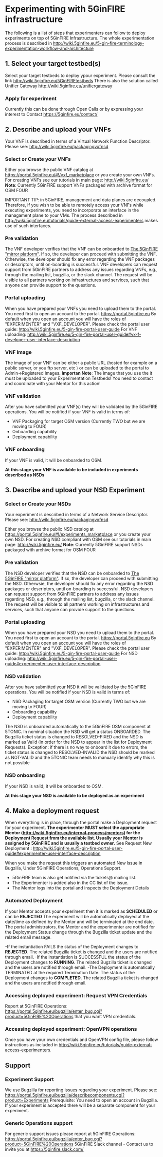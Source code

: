<!-- TITLE: 5GinFire Experimentation Tutorial -->

# Experimenting with 5GinFIRE infrastructure 
The following is a list of steps that experimenters can follow to deploy experiments on top of 5GinFIRE Infrastructure.
The whole experimentation process is described in http://wiki.5ginfire.eu/5-gin-fire-terminology-experimentation-workflow-and-architecture

## 1. Select your target testbed(s)

Select your target testbeds to deploy ypour experiment. Please consult the link http://wiki.5ginfire.eu/5GinFIREtestbeds
There is also the solution called Unifier Gateway http://wiki.5ginfire.eu/unifiergateway

### Apply for experiment

Currently this can be done through Open Calls or by expressing your interest to Contact https://5ginfire.eu/contact/

## 2. Describe and upload your VNFs

Your VNF is described in terms of a Virtual Network Function Descriptor. Please see: http://wiki.5ginfire.eu/packagingvxfnsd

### Select or Create your VNFs

Either you browse the public VNF catalog at https://portal.5ginfire.eu/#!/vxf_marketplace or you create your own VNFs.
For creating VNFs  see our tutorials in main page: http://wiki.5ginfire.eu/
**Note**: Currently 5GinFIRE support VNFs packaged with archive format for OSM FOUR

IMPORTANT TIP: in 5GinFIRE, management and data planes are decoupled. Therefore, if you wish to be able to remotely access your VNFs while executing experiments, you need to incorporate an interface in the managament plane to your VMs. The process described in http://wiki.5ginfire.eu/tutorials/guide-external-access-experimenters makes use of such interfaces.

### Pre validation 

The VNF developer verifies that the VNF can be onboarded to [The 5GinFIRE "mirror platform"](guide/5ginfire-mirror-platform). If so, the developer can proceed with submitting the VNF. Otherwise, the developer should fix any error regarding the VNF packages or descriptors, until on-boarding is successful. VNF developers can request support from 5GinFIRE partners to address any issues regarding VNFs, e.g., through the mailing list, bugzilla, or the slack channel. The request will be visible to all partners working on infrastructures and services, such that anyone can provide support to the questions.

### Portal uploading

When you have prepared your VNFs you need to upload them to the portal. You need first to open an account to the portal. https://portal.5ginfire.eu 
By default when you open an account you will have the roles of "EXPERIMENTER" and "VXF_DEVELOPER".
Please check the portal user guide: http://wiki.5ginfire.eu/5-gin-fire-portal-user-guide
For VNF uploading: http://wiki.5ginfire.eu/5-gin-fire-portal-user-guide#vx-f-developer-user-interface-description

### VNF Image

The image of your VNF can be either a public URL (hosted for example on a public server, or you ftp server, etc ) or can be uploaded to the portal to Admin->Registered Images.
**Importan Note**: The image that you use the it must be uploaded to your Experimentation Testbeds! You need to contact and coordinate with your Mentor for this action!


### VNF validation 

After you have submitted your VNF(s) they will be validated by the 5GinFIRE operations.
You will be notified if your VNF is valid in terms of:
- VNF Packaging for target OSM version (Currently TWO but we are moving to FOUR)
- Onboarding capability
- Deployment capability

### VNF onboarding

If your VNF is valid, it will be onboarded to OSM. 

**At this stage your VNF is available to be included in experiments described as NSDs**

## 3.  Describe and upload your NSD Experiment

### Select or Create your NSDs

Your experiment is described in terms of a Network Service Descriptor. Please see: http://wiki.5ginfire.eu/packagingvxfnsd

Either you browse the public NSD catalog at https://portal.5ginfire.eu/#!/experiments_marketplace or you create your own NSD.
For creating NSD compliant with OSM  see our tutorials in main page: http://wiki.5ginfire.eu/
**Note**: Currently 5GinFIRE support NSDs packaged with archive format for OSM FOUR

### Pre validation 

The NSD developer verifies that the NSD can be onboarded to [The 5GinFIRE "mirror platform"](guide/5ginfire-mirror-platform). If so, the developer can proceed with submitting the NSD. Otherwsie, the developer should fix any error regarding the NSD packages or descriptors, until on-boarding is successful. NSD developers can request support from 5GinFIRE partners to address any issues regarding NSD, e.g., through the mailing list, bugzilla, or the slack channel. The request will be visible to all partners working on infrastructures and services, such that anyone can provide support to the questions.



### Portal uploading

When you have prepared your NSD you need to upload them to the portal. You need first to open an account to the portal. https://portal.5ginfire.eu 
By default when you open an account you will have the roles of "EXPERIMENTER" and "VXF_DEVELOPER".
Please check the portal user guide: http://wiki.5ginfire.eu/5-gin-fire-portal-user-guide
For NSD uploading: http://wiki.5ginfire.eu/5-gin-fire-portal-user-guide#experimenter-user-interface-description

### NSD  validation 

After you have submitted your NSD it will be validated by the 5GinFIRE operations.
You will be notified if your NSD is valid in terms of:
- NSD Packaging for target OSM version (Currently TWO but we are moving to FOUR)
- Onboarding capability
- Deployment capability

The NSD is  onboarded automatically to the 5GinFIRE OSM component at 5TONIC.
In nominal situation the NSD will get a status ONBOARDED. The Bugzilla ticket status is changed to RESOLVED-FIXED and the NSD is marked as Valid (in order for the NSD to appear in the list for Deployment Requests).
Exception: if there is no way to onboard it due to errors, the ticket status is changed to RESOLVED-INVALID the NSD should be marked as NOT-VALID and the 5TONIC team needs to manually identify why this is not possible


### NSD onboarding

If your NSD is valid, it will be onboarded to OSM. 

**At this stage your NSD is available to be deployed as an experiment**


## 4. Make a deployment request

When everything is in place, through the portal make a Deployment request for your experiment. 
**The experimenter MUST select the appropriate Mentor (http://wiki.5ginfire.eu/internal-process/mentors) for the Deployment Request from the available list. Usually your Mentor is assigned by 5GinFIRE and is usually a testbed owner.**
See Request New Deployment : http://wiki.5ginfire.eu/5-gin-fire-portal-user-guide#experimenter-user-interface-description

When you make the request this triggers an automated New Issue in Bugzilla, Under 5GinFIRE Operations, Operations Support.
* 5GinFIRE team is also get notified via the tickets@ mailing list.
* The Experimenter is added also in the CC list of the issue.
* The Mentor logs into the portal and inspects the Deployment Details

###  Automated Deployment

If your Mentor accepts your experiment then it is marked as **SCHEDULED** or can be **REJECTED**
The experiment will be automatically deployed at the  date/time as defined by the Mentor and will be terminated at the end date.
The portal administrators, the Mentor and the experimenter are notified for the Deployment Status change through the Bugzilla ticket update and the related email message.

-If the instantiation FAILS the status of the Deployment changes to **REJECTED**. The related Bugzilla ticket is changed and the users are notified through email.
-If the instantiation is SUCCESSFUL the status of the Deployment changes to **RUNNING**. The related Bugzilla ticket is changed and the users are notified through email.
-The Deployment is automatically TERMINATED at the required Termination Date. The status of the Deployment changes to **COMPLETED**. The related Bugzilla ticket is changed and the users are notified through email.

###  Accessing deployed experiment: Request VPN Credentials

Report at 5GinFIRE Operations: https://portal.5ginfire.eu/bugzilla/enter_bug.cgi?product=5GinFIRE%20Operations that you want VPN credentials. 

###  Accessing deployed experiment: OpenVPN operations

Once you have your own credentials and OpenVPN config file, please follow instructions as included in http://wiki.5ginfire.eu/tutorials/guide-external-access-experimenters.

## Support

### Experiment Support

We use Bugzilla for reporting issues regarding your experiment. Please see: https://portal.5ginfire.eu/bugzilla/describecomponents.cgi?product=Experiments 
Prerequisite:  You need to open an account in Bugzilla. If your experiment is accepted there will be a separate component for your experiment.

### Generic Operations support

For generic support issues please report at 5GinFIRE Operations: https://portal.5ginfire.eu/bugzilla/enter_bug.cgi?product=5GinFIRE%20Operations
5GinFIRE Slack channel - Contact us to invite you at https://5ginfire.slack.com/
